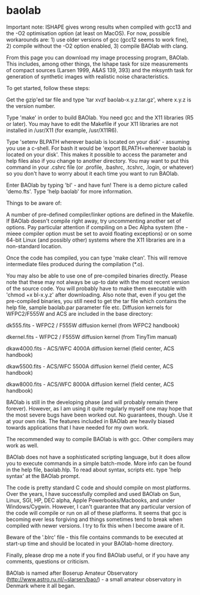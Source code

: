 # baolab

Important note: ISHAPE gives wrong results when compiled with gcc13 and the -O2 optimisation option (at least on MacOS). For now, possible workarounds are:  1) use older versions of gcc (gcc12 seems to work fine), 2) compile without the -O2 option enabled, 3) compile BAOlab with clang.

From this page you can download my image processing program, BAOlab. This includes, among other things, the Ishape task for size measurements of compact sources (Larsen 1999, A&AS 139, 393) and the mksynth task for generation of synthetic images with realistic noise characteristics.

To get started, follow these steps:

Get the gzip'ed tar file and type 'tar xvzf baolab-x.y.z.tar.gz', where x.y.z is the version number.

Type 'make' in order to build BAOlab. You need gcc and the X11 libraries (R5 or later). You may have to edit the Makefile if your X11 libraries are not installed in /usr/X11 (for example, /usr/X11R6).

Type 'setenv BLPATH wherever baolab is located on your disk' - assuming you use a c-shell. For bash it would be 'export BLPATH=wherever baolab is located on your disk'. This makes it possible to access the parameter and help files also if you change to another directory. You may want to put this command in your .cshrc file (or .profile, .bashrc, .tcshrc, .login, or whatever) so you don't have to worry about it each time you want to run BAOlab.
  
Enter BAOlab by typing 'bl' - and have fun! There is a demo picture called 'demo.fts'. Type 'help baolab' for more information.

Things to be aware of:

A number of pre-defined compiler/linker options are defined in the Makefile. If BAOlab doesn't compile right away, try uncommenting another set of options. Pay particular attention if compiling on a Dec Alpha system (the -mieee compiler option must be set to avoid floating exceptions) or on some 64-bit Linux (and possibly other) systems where the X11 libraries are in a non-standard location.

Once the code has compiled, you can type 'make clean'. This will remove intermediate files produced during the compilation (*.o).

You may also be able to use one of pre-compiled binaries directly. Please note that these may not always be up-to date with the most recent version of the source code. You will probably have to make them executable with 'chmod +x bl-x.y.z' after downloading. Also note that, even if you get the pre-compiled binaries, you still need to get the tar file which contains the help file, sample baolab.par parameter file etc.
Diffusion kernels for WFPC2/F555W and ACS are included in the base directory:

  dk555.fits    - WFPC2 / F555W diffusion kernel (from WFPC2 handbook)
  
  dkernel.fits  - WFPC2 / F555W diffusion kernel (from TinyTim manual)
  
  dkaw4000.fits - ACS/WFC 4000A diffusion kernel (field center, ACS handbook)
  
  dkaw5500.fits - ACS/WFC 5500A diffusion kernel (field center, ACS handbook)
  
  dkaw8000.fits - ACS/WFC 8000A diffusion kernel (field center, ACS handbook)

BAOlab is still in the developing phase (and will probably remain there forever). However, as I am using it quite regularly myself one may hope that the most severe bugs have been worked out. No guarantees, though. Use it at your own risk. The features included in BAOlab are heavily biased towards applications that I have needed for my own work.

The recommended way to compile BAOlab is with gcc. Other compilers may work as well.

BAOlab does not have a sophisticated scripting language, but it does allow you to execute commands in a simple batch-mode.  More info can be found in the help file, baolab.hlp. To read about syntax, scripts etc. type 'help syntax' at the BAOlab prompt.

The code is pretty standard C code and should compile on most platforms. Over the years, I have successfully compiled and used BAOlab on Sun, Linux, SGI, HP, DEC alpha, Apple Powerbooks/Macbooks, and under Windows/Cygwin. However, I can't guarantee that any particular version of the code will compile or run on all of these platforms. It seems that gcc is becoming ever less forgiving and things sometimes tend to break when compiled with newer versions. I try to fix this when I become aware of it. 

Beware of the '.blrc' file - this file contains commands to be executed at start-up time and should be located in your BAOlab-home directory.

Finally, please drop me a note if you find BAOlab useful, or if you have any comments, questions or criticism.

BAOlab is named after Boserup Amateur Observatory (http://www.astro.ru.nl/~slarsen/bao/) - a small amateur observatory in Denmark where it all began.
